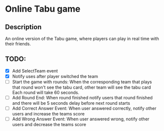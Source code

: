 # Online Tabu game

## Description
An online version of the Tabu game, where players can play in real time with their friends.

## TODO:
* [x] Add SelectTeam event
* [x] Notify uses after player switched the team
* [ ] Start the game with rounds: When the corresponding team that plays that round won't see the tabu card, other team will see the tabu card Each round will take 60 seconds. 
* [ ] Add Round End: When round finished notify users that round finished
  and there will be 5 seconds delay before next round starts
* [ ] Add Correct Answer Event: When user answered correctly, notify other users and increase the teams score
* [ ] Add Wrong Answer Event: When user answered wrong, notify other users and decrease the teams score
